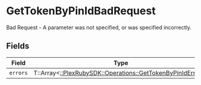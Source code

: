 # GetTokenByPinIdBadRequest

Bad Request - A parameter was not specified, or was specified incorrectly.


## Fields

| Field                                                                                                          | Type                                                                                                           | Required                                                                                                       | Description                                                                                                    |
| -------------------------------------------------------------------------------------------------------------- | -------------------------------------------------------------------------------------------------------------- | -------------------------------------------------------------------------------------------------------------- | -------------------------------------------------------------------------------------------------------------- |
| `errors`                                                                                                       | T::Array<[::PlexRubySDK::Operations::GetTokenByPinIdErrors](../../models/operations/gettokenbypiniderrors.md)> | :heavy_minus_sign:                                                                                             | N/A                                                                                                            |